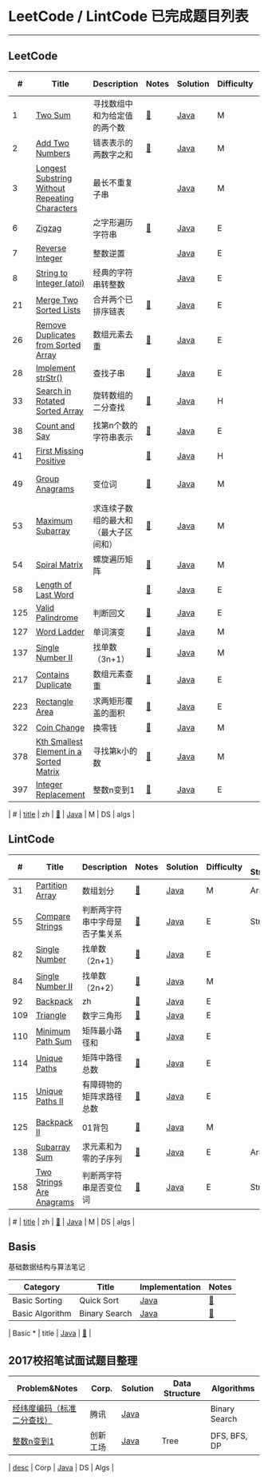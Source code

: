 LeetCode / LintCode 已完成题目列表
========

---

## LeetCode

| # | Title | Description | Notes | Solution | Difficulty | Data Structure | Algorithms |
|---| ----- | ----------- | ----- | -------- | ---------- | -------------- | ---------- |
| 1 | [Two Sum]() | 寻找数组中和为给定值的两个数 | [📒]() | [Java]() | M | HashTable |  |
| 2 | [Add Two Numbers]() | 链表表示的两数字之和 | [📒]() | [Java]() | M | Linked List | Math |
| 3 | [Longest Substring Without Repeating Characters](https://leetcode.com/problems/longest-substring-without-repeating-characters) | 最长不重复子串 |  | [Java](https://github.com/SmartJuneThx/AlgrithmsPractice/blob/master/src/leetcode/string/P3.java) | M | String | Two Pointers |
| 6 | [Zigzag](https://leetcode.com/problems/longest-substring-without-repeating-characters) | 之字形遍历字符串 | [📒](https://github.com/SmartJuneThx/AlgrithmsPractice/blob/master/LeetCode.md#p6-zigzag) | [Java](https://github.com/SmartJuneThx/AlgrithmsPractice/blob/master/src/leetcode/string/P6.java) | E | String |  |
| 7 | [Reverse Integer](https://leetcode.com/problems/longest-substring-without-repeating-characters) | 整数逆置 |  | [Java](https://github.com/SmartJuneThx/AlgrithmsPractice/blob/master/src/leetcode/misc/P7.java) | E |  |  |
| 8 | [String to Integer (atoi)](https://leetcode.com/problems/string-to-integer-atoi) | 经典的字符串转整数 |  | [Java](https://github.com/SmartJuneThx/AlgrithmsPractice/blob/master/src/leetcode/misc/P8.java) | E |  |  |
| 21 | [Merge Two Sorted Lists](https://leetcode.com/problems/merge-two-sorted-lists) | 合并两个已排序链表 | [📒](https://github.com/SmartJuneThx/AlgrithmsPractice/blob/master/LeetCode.md#p21-merge-two-sorted-lists-合并两个已排序链表) | [Java](https://github.com/SmartJuneThx/AlgrithmsPractice/blob/master/src/leetcode/linkedlist/P21.java) | E | Linked List |  |
| 26 | [Remove Duplicates from Sorted Array](https://leetcode.com/problems/remove-duplicates-from-sorted-array) | 数组元素去重 | [📒](https://github.com/SmartJuneThx/AlgrithmsPractice/blob/master/LeetCode.md#p26-remove-duplicates-from-sorted-array-数组元素去重) | [Java](https://github.com/SmartJuneThx/AlgrithmsPractice/blob/master/src/leetcode/array/P26.java) | E | Array | Two Pointers |
| 28 | [Implement strStr()](https://leetcode.com/problems/implement-strstr) | 查找子串 | [📒](https://github.com/SmartJuneThx/AlgrithmsPractice/blob/master/LeetCode.md#p28-strstr-查找子串) | [Java](https://github.com/SmartJuneThx/AlgrithmsPractice/blob/master/src/leetcode/string/P28.java) | E | DS | Algs |
| 33 | [Search in Rotated Sorted Array](https://leetcode.com/problems/search-in-rotated-sorted-array) | 旋转数组的二分查找 | [📒](https://github.com/SmartJuneThx/AlgrithmsPractice/blob/master/LeetCode.md#p33-search-in-rotated-sorted-array-旋转数组的二分查找) | [Java](https://github.com/SmartJuneThx/AlgrithmsPractice/blob/master/src/leetcode/binarySearch/P33.java) | H | Array | Binary Search |
| 38 | [Count and Say](https://leetcode.com/problems/count-and-say) | 找第n个数的字符串表示 | [📒](https://github.com/SmartJuneThx/AlgrithmsPractice/blob/master/LeetCode.md#p38-count-and-say-找第n个数的字符串表示) | [Java](https://github.com/SmartJuneThx/AlgrithmsPractice/blob/master/src/leetcode/string/P38.java) | E | String |  |
| 41 | [First Missing Positive](https://leetcode.com/problems/first-missing-positive) |  | [📒](https://github.com/SmartJuneThx/AlgrithmsPractice/blob/master/LeetCode.md#p41-first-missing-positive) | [Java](https://github.com/SmartJuneThx/AlgrithmsPractice/blob/master/src/leetcode/array/P41.java) | H | Array | Sort |
| 49 | [Group Anagrams](https://leetcode.com/problems/anagrams) | 变位词 | [📒](https://github.com/SmartJuneThx/AlgrithmsPractice/blob/master/LeetCode.md#p49-group-anagrams-变位词) | [Java](https://github.com/SmartJuneThx/AlgrithmsPractice/blob/master/src/leetcode/string/P49.java) | M | String, Hash Table |  |
| 53 | [Maximum Subarray](https://leetcode.com/problems/maximum-subarray) | 求连续子数组的最大和（最大子区间和） | [📒](https://github.com/SmartJuneThx/AlgrithmsPractice/blob/master/LeetCode.md#p53-maximum-subarray-求连续子数组的最大和最大子区间和) | [Java](https://github.com/SmartJuneThx/AlgrithmsPractice/blob/master/src/leetcode/P53.java) | M | Array | DP, D&C |
| 54 | [Spiral Matrix](https://leetcode.com/problems/spiral-matrix) | 螺旋遍历矩阵 | [📒](https://github.com/SmartJuneThx/AlgrithmsPractice/blob/master/LeetCode.md#p54-spiral-matrix-螺旋遍历矩阵对偶问题将自然数以螺旋方式填入方阵) | [Java](https://github.com/SmartJuneThx/AlgrithmsPractice/blob/master/src/leetcode/array/P54.java) | M | Array |  |
| 58 | [Length of Last Word](https://leetcode.com/problems/length-of-last-word) |  | [📒](https://github.com/SmartJuneThx/AlgrithmsPractice/blob/master/LeetCode.md#p58-length-of-last-word) | [Java](https://github.com/SmartJuneThx/AlgrithmsPractice/blob/master/src/leetcode/string/P58.java) | E | String |  |
| 125 | [Valid Palindrome](https://leetcode.com/problems/valid-palindrome) | 判断回文 | [📒](https://github.com/SmartJuneThx/AlgrithmsPractice/blob/master/LeetCode.md#p125-valid-palindrome-判断回文) | [Java](https://github.com/SmartJuneThx/AlgrithmsPractice/blob/master/src/leetcode/string/P125.java) | E | String |  |
| 127 | [Word Ladder](https://leetcode.com/problems/word-ladder) | 单词演变 | [📒](https://github.com/SmartJuneThx/AlgrithmsPractice/blob/master/LeetCode.md#127-word-ladder-单词演变) | [Java](https://github.com/SmartJuneThx/AlgrithmsPractice/blob/master/src/leetcode/search/P127.java) | M | Queue | BFS |
| 137 | [Single Number II](https://leetcode.com/problems/single-number-ii) | 找单数（3n+1） | [📒](https://github.com/SmartJuneThx/AlgrithmsPractice/blob/master/LeetCode.md#p137-single-number-ii-找单数3n1) | [Java](https://github.com/SmartJuneThx/AlgrithmsPractice/blob/master/src/leetcode/bits/P137.java) | M |  | Bits |
| 217 | [Contains Duplicate](https://leetcode.com/problems/contains-duplicate) | 数组元素查重 | [📒](https://github.com/SmartJuneThx/AlgrithmsPractice/blob/master/LeetCode.md#p217-contains-duplicate-数组元素查重) | [Java](https://github.com/SmartJuneThx/AlgrithmsPractice/blob/master/src/leetcode/array/P217.java) | E | Array, HashTable |  |
| 223 | [Rectangle Area](https://leetcode.com/problems/rectangle-area) | 求两矩形覆盖的面积 | [📒](https://github.com/SmartJuneThx/AlgrithmsPractice/blob/master/LeetCode.md#p223-rectangle-area-求两矩形覆盖的面积) | [Java](https://github.com/SmartJuneThx/AlgrithmsPractice/blob/master/src/leetcode/math/P223.java) | E |  | Math |
| 322 | [Coin Change](https://leetcode.com/problems/coin-change) | 换零钱 | [📒](https://github.com/SmartJuneThx/AlgrithmsPractice/blob/master/LeetCode.md#p322-coin-change-换零钱) | [Java](https://github.com/SmartJuneThx/AlgrithmsPractice/blob/master/src/leetcode/dp/P322.java) | M |  | DP |
| 378 | [Kth Smallest Element in a Sorted Matrix](https://leetcode.com/problems/kth-smallest-element-in-a-sorted-matrix) | 寻找第k小的数 | [📒](https://github.com/SmartJuneThx/AlgrithmsPractice/blob/master/LeetCode.md#p378-kth-smallest-element-in-a-sorted-matrix) | [Java](https://github.com/SmartJuneThx/AlgrithmsPractice/blob/master/src/leetcode/datastruct/P378.java) | M | Heap | Binary Search |
| 397 | [Integer Replacement](https://leetcode.com/problems/integer-replacement/) | 整数n变到1 | [📒](https://github.com/SmartJuneThx/AlgrithmsPractice/blob/master/LeetCode.md#p397-integer-replacement-整数n变到1) | [Java](https://github.com/SmartJuneThx/AlgrithmsPractice/blob/master/src/leetcode/search/P397.java) | E | Tree | DFS, BFS, DP |

| # | [title]() | zh | [📒]() | [Java]() | M | DS | algs |

## LintCode

| # | Title | Description | Notes | Solution | Difficulty | Data Structure | Algorithms |
|---| ----- | ----------- | ----- | -------- | ---------- | -------------- | ---------- |
| 31 | [Partition Array](http://www.lintcode.com/problem/partition-array) | 数组划分 | [📒]() | [Java](https://github.com/SmartJuneThx/AlgrithmsPractice/blob/master/src/lintcode/array/P31.java) | M | Array | Two Pointers |
| 55 | [Compare Strings](http://www.lintcode.com/problem/compare-strings) | 判断两字符串中字母是否子集关系 | [📒]() | [Java](https://github.com/SmartJuneThx/AlgrithmsPractice/blob/master/src/lintcode/string/P55.java) | E | String |  |
| 82 | [Single Number](http://www.lintcode.com/problem/single-number) | 找单数 （2n+1） | [📒]() | [Java](https://github.com/SmartJuneThx/AlgrithmsPractice/blob/master/src/lintcode/bits/P82.java) | E |  | Bits |
| 84 | [Single Number II]() | 找单数（2n+2） | [📒]() | [Java](https://github.com/SmartJuneThx/AlgrithmsPractice/blob/master/src/lintcode/bits/P84.java) | M |  | Bits |
| 92 | [Backpack](http://www.lintcode.com/problem/single-number) | zh | [📒]() | [Java](https://github.com/SmartJuneThx/AlgrithmsPractice/blob/master/src/lintcode/dp/P92.java) | E |  | DP |
| 109 | [Triangle](http://www.lintcode.com/problem/triangle) | 数字三角形 | [📒]() | [Java](https://github.com/SmartJuneThx/AlgrithmsPractice/blob/master/src/lintcode/dp/P109.java) | E |  | DP |
| 110 | [Minimum Path Sum](http://www.lintcode.com/en/problem/minimum-path-sum/) | 矩阵最小路径和 | [📒](https://github.com/SmartJuneThx/AlgrithmsPractice/blob/master/LintCode.md#p110-minumum-path-sum-矩阵最小路径和dp) | [Java](https://github.com/SmartJuneThx/AlgrithmsPractice/blob/master/src/lintcode/dp/P110.java) | E |  | DP |
| 114 | [Unique Paths](http://www.lintcode.com/problem/unique-paths) | 矩阵中路径总数 | [📒](https://github.com/SmartJuneThx/AlgrithmsPractice/blob/master/LintCode.md#p114-unique-paths-矩阵中路径总数) | [Java](https://github.com/SmartJuneThx/AlgrithmsPractice/blob/master/src/lintcode/dp/P114.java) | E |  | DP |
| 115 | [Unique Paths II](http://www.lintcode.com/problem/unique-paths-ii) | 有障碍物的矩阵求路径总数 | [📒](https://github.com/SmartJuneThx/AlgrithmsPractice/blob/master/LintCode.md#p115-unique-paths-ii-有障碍物的矩阵求路径总数) | [Java](https://github.com/SmartJuneThx/AlgrithmsPractice/blob/master/src/lintcode/dp/P115.java) | E |  | DP |
| 125 | [Backpack II](http://www.lintcode.com/problem/backpack-ii) | 01背包 | [📒](https://github.com/SmartJuneThx/AlgrithmsPractice/blob/master/LintCode.md#p125-backpack-ii-01背包) | [Java](https://github.com/SmartJuneThx/AlgrithmsPractice/blob/master/src/lintcode/dp/P125.java) | M |  | DP |
| 138 | [Subarray Sum](http://www.lintcode.com/problem/subarray-sum) | 求元素和为零的子序列 | [📒](https://github.com/SmartJuneThx/AlgrithmsPractice/blob/master/LintCode.md#p138-zero-sum-subarray-求元素和为零的子序列) | [Java](https://github.com/SmartJuneThx/AlgrithmsPractice/blob/master/src/lintcode/array/P138.java) | E | Array |  |
| 158 | [Two Strings Are Anagrams](http://www.lintcode.com/en/problem/two-strings-are-anagrams/) | 判断两字符串是否变位词 | [📒](https://github.com/SmartJuneThx/AlgrithmsPractice/blob/master/LintCode.md#p158-two-strings-are-anagrams) | [Java](https://github.com/SmartJuneThx/AlgrithmsPractice/blob/master/src/lintcode/string/P158.java) | E | String |  |

| # | [title]() | zh | [📒]() | [Java]() | M | DS | algs |

## Basis
基础数据结构与算法笔记

| Category | Title | Implementation | Notes |
| -------- | ----- | -------------- | ----- |
| Basic Sorting | Quick Sort | [Java](https://github.com/SmartJuneThx/AlgrithmsPractice/blob/master/src/basis/sorting/QuickSort.java) | [📒](https://github.com/SmartJuneThx/AlgrithmsPractice/blob/master/basis.md#quick-sort) |
| Basic Algorithm | Binary Search | [Java](https://github.com/SmartJuneThx/AlgrithmsPractice/blob/master/src/basis/algorithm/BinarySearch.java) | [📒](https://github.com/SmartJuneThx/AlgrithmsPractice/blob/master/basis.md#binary-search) |

| Basic * | title | [Java]() | [📒]() |

## 2017校招笔试面试题目整理

| Problem&Notes | Corp. | Solution | Data Structure | Algorithms |
| ------------- | ----- | -------- | -------------- | ---------- |
| [经纬度编码（标准二分查找）]() | 腾讯 | [Java]() |  | Binary Search |
| [整数n变到1]() | 创新工场 | [Java]() | Tree | DFS, BFS, DP |

| [desc]() | Corp | [Java]() | DS | Algs |
